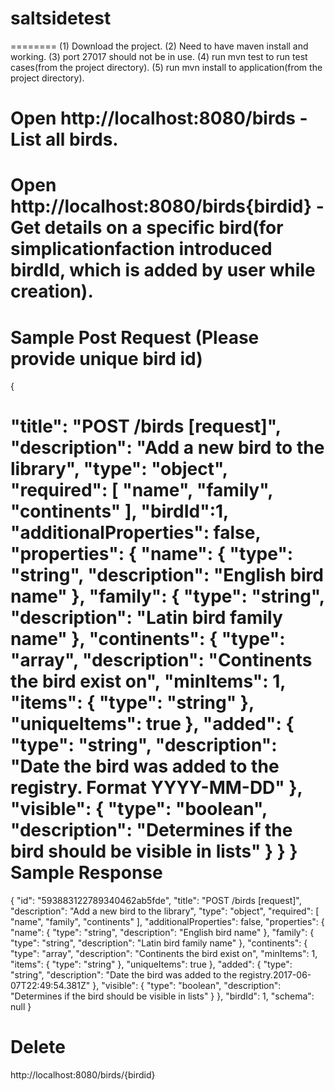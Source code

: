 # saltsidetest
========
(1) Download the project.
(2) Need to have maven install and working.
(3) port 27017 should not be in use.
(4) run mvn test to run test cases(from the project directory).
(5) run mvn install to application(from the project directory). 

Open http://localhost:8080/birds - List all birds.
========
Open http://localhost:8080/birds{birdid} - Get details on a specific bird(for simplicationfaction introduced birdId, which is added by user while creation).
========

Sample Post Request (Please provide unique bird id)
========
{

"title": "POST /birds [request]",
"description": "Add a new bird to the library",
"type": "object",
"required": [
"name",
"family",
"continents"
],
"birdId":1,
"additionalProperties": false,
"properties": {
"name": {
"type": "string",
"description": "English bird name"
},
"family": {
"type": "string",
"description": "Latin bird family name"
},
"continents": {
"type": "array",
"description": "Continents the bird exist on",
"minItems": 1,
"items": {
"type": "string"
},
"uniqueItems": true
},
"added": {
"type": "string",
"description": "Date the bird was added to the registry. Format YYYY-MM-DD"
},
"visible": {
"type": "boolean",
"description": "Determines if the bird should be visible in lists"
}
}
}
Sample Response
========
{
    "id": "593883122789340462ab5fde",
    "title": "POST /birds [request]",
    "description": "Add a new bird to the library",
    "type": "object",
    "required": [
        "name",
        "family",
        "continents"
    ],
    "additionalProperties": false,
    "properties": {
        "name": {
            "type": "string",
            "description": "English bird name"
        },
        "family": {
            "type": "string",
            "description": "Latin bird family name"
        },
        "continents": {
            "type": "array",
            "description": "Continents the bird exist on",
            "minItems": 1,
            "items": {
                "type": "string"
            },
            "uniqueItems": true
        },
        "added": {
            "type": "string",
            "description": "Date the bird was added to the registry.2017-06-07T22:49:54.381Z"
        },
        "visible": {
            "type": "boolean",
            "description": "Determines if the bird should be visible in lists"
        }
    },
    "birdId": 1,
    "schema": null
}

 Delete
 ========
http://localhost:8080/birds/{birdid}
